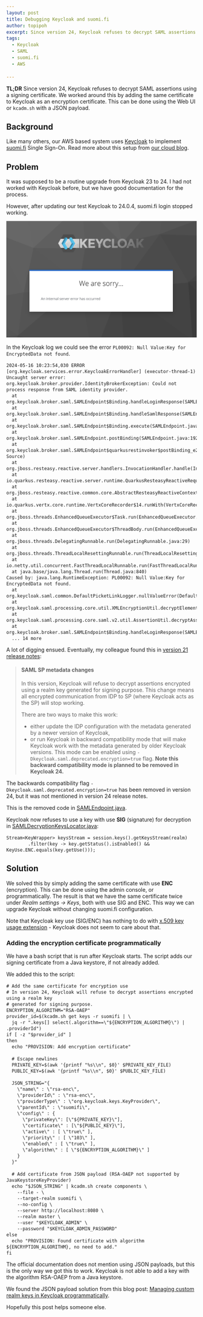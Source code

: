 ```yaml
---
layout: post
title: Debugging Keycloak and suomi.fi
author: topipoh
excerpt: Since version 24, Keycloak refuses to decrypt SAML assertions using a signing certificate. This is how we worked around it.
tags:
  - Keycloak
  - SAML
  - suomi.fi
  - AWS

---
```


**TL;DR** Since version 24, Keycloak refuses to decrypt SAML assertions using a signing certificate. 
We worked around this by adding the same certificate to Keycloak as an encryption certificate. 
This can be done using the Web UI or `kcadm.sh` with a JSON payload.

## Background
Like many others, our AWS based system uses [Keycloak](https://www.keycloak.org/) to implement [suomi.fi](https://www.suomi.fi/) 
Single Sign-On. Read more about this setup from [our cloud blog](https://cloud.solita.fi/en/integrating-aws-cognito-with-suomi-fi-and-others-eidas-services-via-saml-interface/).

## Problem
It was supposed to be a routine upgrade from Keycloak 23 to 24. I had not worked with Keycloak before, but we have good 
documentation for the process.

However, after updating our test Keycloak to 24.0.4, suomi.fi login stopped working.

![Keycloak internal error](/img/keycloak-24-saml/keycloak-internal-error.png)

In the Keycloak log we could see the error `PL00092: Null Value:Key for EncryptedData not found`.

```
2024-05-16 10:23:54,030 ERROR [org.keycloak.services.error.KeycloakErrorHandler] (executor-thread-1) Uncaught server error: org.keycloak.broker.provider.IdentityBrokerException: Could not process response from SAML identity provider.
  at org.keycloak.broker.saml.SAMLEndpoint$Binding.handleLoginResponse(SAMLEndpoint.java:598)
  at org.keycloak.broker.saml.SAMLEndpoint$Binding.handleSamlResponse(SAMLEndpoint.java:681)
  at org.keycloak.broker.saml.SAMLEndpoint$Binding.execute(SAMLEndpoint.java:287)
  at org.keycloak.broker.saml.SAMLEndpoint.postBinding(SAMLEndpoint.java:192)
  at org.keycloak.broker.saml.SAMLEndpoint$quarkusrestinvoker$postBinding_e2ae3e4e98121b36952f2279cd4bb60100612099.invoke(Unknown Source)
  at org.jboss.resteasy.reactive.server.handlers.InvocationHandler.handle(InvocationHandler.java:29)
  at io.quarkus.resteasy.reactive.server.runtime.QuarkusResteasyReactiveRequestContext.invokeHandler(QuarkusResteasyReactiveRequestContext.java:141)
  at org.jboss.resteasy.reactive.common.core.AbstractResteasyReactiveContext.run(AbstractResteasyReactiveContext.java:147)
  at io.quarkus.vertx.core.runtime.VertxCoreRecorder$14.runWith(VertxCoreRecorder.java:582)
  at org.jboss.threads.EnhancedQueueExecutor$Task.run(EnhancedQueueExecutor.java:2513)
  at org.jboss.threads.EnhancedQueueExecutor$ThreadBody.run(EnhancedQueueExecutor.java:1538)
  at org.jboss.threads.DelegatingRunnable.run(DelegatingRunnable.java:29)
  at org.jboss.threads.ThreadLocalResettingRunnable.run(ThreadLocalResettingRunnable.java:29)
  at io.netty.util.concurrent.FastThreadLocalRunnable.run(FastThreadLocalRunnable.java:30)
  at java.base/java.lang.Thread.run(Thread.java:840)
Caused by: java.lang.RuntimeException: PL00092: Null Value:Key for EncryptedData not found.
  at org.keycloak.saml.common.DefaultPicketLinkLogger.nullValueError(DefaultPicketLinkLogger.java:195)
  at org.keycloak.saml.processing.core.util.XMLEncryptionUtil.decryptElementInDocument(XMLEncryptionUtil.java:287)
  at org.keycloak.saml.processing.core.saml.v2.util.AssertionUtil.decryptAssertion(AssertionUtil.java:612)
  at org.keycloak.broker.saml.SAMLEndpoint$Binding.handleLoginResponse(SAMLEndpoint.java:458)
  ... 14 more
```

A lot of digging ensued. Eventually, my colleague found this in [version 21 release notes](https://www.keycloak.org/docs/21.1.2/upgrading/index.html#saml-sp-metadata-changes):

> #### SAML SP metadata changes
> 
> In this version, Keycloak will refuse to decrypt assertions encrypted using a realm key generated for signing purpose.
> This change means all encrypted communication from IDP to SP (where Keycloak acts as the SP) will stop working.
> 
> There are two ways to make this work:
> - either update the IDP configuration with the metadata generated by a newer version of Keycloak,
> - or run Keycloak in backward compatibility mode that will make Keycloak work with the metadata generated by older 
>   Keycloak versions.
>   This mode can be enabled using `-Dkeycloak.saml.deprecated.encryption=true` flag.
>   **Note this backward compatibility mode is planned to be removed in Keycloak 24.**

The backwards compatibility flag `-Dkeycloak.saml.deprecated.encryption=true` has been removed in version 24, but it was
not mentioned in version 24 release notes.

This is the removed code in 
[SAMLEndpoint.java](https://github.com/keycloak/keycloak/blob/23.0.3/services/src/main/java/org/keycloak/broker/saml/SAMLEndpoint.java#L453-L463.). 

Keycloak now refuses to use a key with use **SIG** (signature) for decryption in 
[SAMLDecryptionKeysLocator.java](https://github.com/keycloak/keycloak/blob/24.0.4/services/src/main/java/org/keycloak/protocol/saml/SAMLDecryptionKeysLocator.java#L121):
```
Stream<KeyWrapper> keysStream = session.keys().getKeysStream(realm)
        .filter(key -> key.getStatus().isEnabled() && KeyUse.ENC.equals(key.getUse()));
```

## Solution

We solved this by simply adding the same certificate with use **ENC** (encryption).
This can be done using the admin console, or programmatically.
The result is that we have the same certificate twice under *Realm settings -> Keys*, both with use SIG 
and ENC. This way we can upgrade Keycloak without changing suomi.fi configuration.

Note that Keycloak key use (SIG/ENC) has nothing to do with 
[x.509 key usage extension](https://datatracker.ietf.org/doc/html/rfc5280#section-4.2.1.3) - Keycloak does not seem to 
care about that.


### Adding the encryption certificate programmatically

We have a bash script that is run after Keycloak starts. The script adds our signing certificate from a Java keystore, 
if not already added.

We added this to the script:

```
# Add the same certificate for encryption use
# In version 24, Keycloak will refuse to decrypt assertions encrypted using a realm key 
# generated for signing purpose.
ENCRYPTION_ALGORITHM="RSA-OAEP"
provider_id=$(kcadm.sh get keys -r suomifi | \
  jq -r ".keys[] select(.algorithm==\"${ENCRYPTION_ALGORITHM}\") | .providerId")
if [ -z "$provider_id" ]
then
  echo "PROVISION: Add encryption certificate"

  # Escape newlines
  PRIVATE_KEY=$(awk '{printf "%s\\n", $0}' $PRIVATE_KEY_FILE)
  PUBLIC_KEY=$(awk '{printf "%s\\n", $0}' $PUBLIC_KEY_FILE)

  JSON_STRING="{
    \"name\" : \"rsa-enc\",
    \"providerId\" : \"rsa-enc\",
    \"providerType\" : \"org.keycloak.keys.KeyProvider\",
    \"parentId\" : \"suomifi\",
    \"config\" : {
      \"privateKey\": [\"${PRIVATE_KEY}\"],
      \"certificate\" : [\"${PUBLIC_KEY}\"],
      \"active\" : [ \"true\" ],
      \"priority\" : [ \"103\" ],
      \"enabled\" : [ \"true\" ],
      \"algorithm\" : [ \"${ENCRYPTION_ALGORITHM}\" ]
    }
  }"

  # Add certificate from JSON payload (RSA-OAEP not supported by JavaKeystoreKeyProvider)
  echo "$JSON_STRING" | kcadm.sh create components \
    --file - \
    --target-realm suomifi \
    --no-config \
    --server http://localhost:8080 \
    --realm master \
    --user "$KEYCLOAK_ADMIN" \
    --password "$KEYCLOAK_ADMIN_PASSWORD"
else
  echo "PROVISION: Found certificate with algorithm ${ENCRYPTION_ALGORITHM}, no need to add."
fi
```

The official documentation does not mention using JSON payloads, but this is the only way we got this to work. 
Keycloak is not able to add a key with the algorithm RSA-OAEP from a Java keystore.

We found the JSON payload solution from this blog post: 
[Managing custom realm keys in Keycloak programmatically](https://www.puppeteers.net/blog/managing-custom-realm-keys-in-keycloak-programmatically/).

Hopefully this post helps someone else.